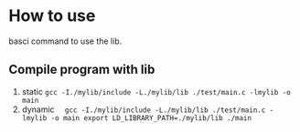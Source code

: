 # How to use
basci command to use the lib.

## Compile program with lib
1. static
` gcc -I./mylib/include -L./mylib/lib ./test/main.c -lmylib -o main
`
2. dynamic
`   gcc -I./mylib/include -L./mylib/lib ./test/main.c -lmylib -o main
    export LD_LIBRARY_PATH=./mylib/lib
    ./main
`